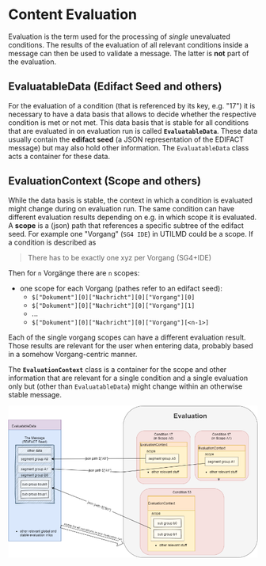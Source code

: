 # Content Evaluation

Evaluation is the term used for the processing of _single_ unevaluated conditions.
The results of the evaluation of all relevant conditions inside a message can then be used to validate a message.
The latter is **not** part of the evaluation.

## EvaluatableData (Edifact Seed and others)

For the evaluation of a condition (that is referenced by its key, e.g. "17") it is necessary to have a data basis that allows to decide whether the respective condition is met or not met.
This data basis that is stable for all conditions that are evaluated in on evaluation run is called **`EvaluatableData`**.
These data usually contain the **edifact seed** (a JSON representation of the EDIFACT message) but may also hold other information.
The `EvaluatableData` class acts a container for these data.

## EvaluationContext (Scope and others)

While the data basis is stable, the context in which a condition is evaluated might change during on evaluation run.
The same condition can have different evaluation results depending on e.g. in which scope it is evaluated.
A **scope** is a (json) path that references a specific subtree of the edifact seed.
For example one "Vorgang" (`SG4 IDE`) in UTILMD could be a scope.
If a condition is described as

> There has to be exactly one xyz per Vorgang (SG4+IDE)

Then for `n` Vorgänge there are `n` scopes:

- one scope for each Vorgang (pathes refer to an edifact seed):
  - `$["Dokument"][0]["Nachricht"][0]["Vorgang"][0]`
  - `$["Dokument"][0]["Nachricht"][0]["Vorgang"][1]`
  - ...
  - `$["Dokument"][0]["Nachricht"][0]["Vorgang"][<n-1>]`

Each of the single vorgang scopes can have a different evaluation result.
Those results are relevant for the user when entering data, probably based in a somehow Vorgang-centric manner.

The **`EvaluationContext`** class is a container for the scope and other information that are relevant for a single condition and a single evaluation only but (other than `EvaluatableData`) might change within an otherwise stable message.

![grafik](EvaluatingConditions.png)

<!-- The raw and updated data for this diagram can be found in the [draw_io_charts repository](https://github.com/Hochfrequenz/draw_io_charts/tree/main/wimbee/) and edited under [app.diagrams.net](https://app.diagrams.net/#HHochfrequenz%2Fdraw_io_charts%2Fmain%2Fwimbee%2FEvaluatingConditions.drawio) with your Hochfrequenz GitHub Account. -->
